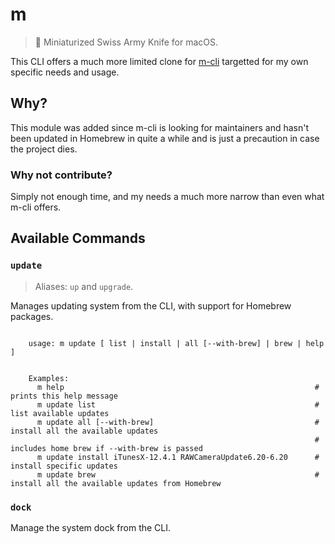 # m

>  Miniaturized Swiss Army Knife for macOS.

This CLI offers a much more limited clone for [m-cli](https://github.com/rgcr/m-cli)
targetted for my own specific needs and usage.

## Why?

This module was added since m-cli is looking for maintainers and hasn't been updated
in Homebrew in quite a while and is just a precaution in case the project dies.

### Why not contribute?

Simply not enough time, and my needs a much more narrow than even what m-cli offers.

## Available Commands

### `update`

> Aliases: `up` and `upgrade`.

Manages updating system from the CLI, with support for Homebrew packages.

```

    usage: m update [ list | install | all [--with-brew] | brew | help ]


    Examples:
      m help                                                        # prints this help message
      m update list                                                 # list available updates
      m update all [--with-brew]                                    # install all the available updates
                                                                    # includes home brew if --with-brew is passed
      m update install iTunesX-12.4.1 RAWCameraUpdate6.20-6.20      # install specific updates
      m update brew                                                 # install all the available updates from Homebrew

```

### `dock`

Manage the system dock from the CLI.
